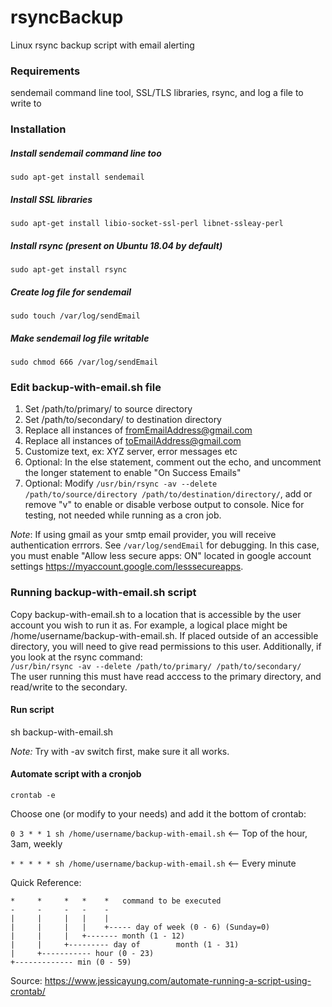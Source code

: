 # rsyncBackup
Linux rsync backup script with email alerting

### Requirements
sendemail command line tool, SSL/TLS libraries, rsync, and log a file to write to

### Installation

##### Install sendemail command line too
`sudo apt-get install sendemail`
##### Install SSL libraries
`sudo apt-get install libio-socket-ssl-perl libnet-ssleay-perl`
##### Install rsync (present on Ubuntu 18.04 by default)
`sudo apt-get install rsync`
##### Create log file for sendemail
`sudo touch /var/log/sendEmail`
##### Make sendemail log file writable
`sudo chmod 666 /var/log/sendEmail`

### Edit backup-with-email.sh file
1. Set /path/to/primary/ to source directory
2. Set /path/to/secondary/ to destination directory
3. Replace all instances of fromEmailAddress@gmail.com
4. Replace all instances of toEmailAddress@gmail.com
5. Customize text, ex: XYZ server, error messages etc
6. Optional: In the else statement, comment out the echo, and uncomment the longer statement to enable "On Success Emails" 
7. Optional: Modify `/usr/bin/rsync -av --delete /path/to/source/directory /path/to/destination/directory/`, add or remove "v" to enable or disable verbose output to console. Nice for testing, not needed while running as a cron job.

*Note*: If using gmail as your smtp email provider, you will receive authentication errrors. See `/var/log/sendEmail` for debugging. In this case, you must enable "Allow less secure apps: ON" located in google account settings https://myaccount.google.com/lesssecureapps.

### Running backup-with-email.sh script
Copy backup-with-email.sh to a location that is accessible by the user account you wish to run it as. For example, a logical place might be /home/username/backup-with-email.sh. If placed outside of an accessible directory, you will need to give read permissions to this user. Additionally, if you look at the rsync command:  
`/usr/bin/rsync -av --delete /path/to/primary/ /path/to/secondary/`  
The user running this must have read acccess to the primary directory, and read/write to the secondary.

#### Run script
sh backup-with-email.sh

*Note:* Try with -av switch first, make sure it all works.

#### Automate script with a cronjob
`crontab -e`

Choose one (or modify to your needs) and add it the bottom of crontab:

`0 3 * * 1 sh /home/username/backup-with-email.sh` <-- Top of the hour, 3am, weekly

`* * * * * sh /home/username/backup-with-email.sh` <-- Every minute

Quick Reference:
```
*     *     *   *    *   command to be executed
-     -     -   -    -
|     |     |   |    |
|     |     |   |    +----- day of week (0 - 6) (Sunday=0)
|     |     |   +------- month (1 - 12)
|     |     +--------- day of        month (1 - 31)
|     +----------- hour (0 - 23)
+------------- min (0 - 59)
```
Source: https://www.jessicayung.com/automate-running-a-script-using-crontab/

